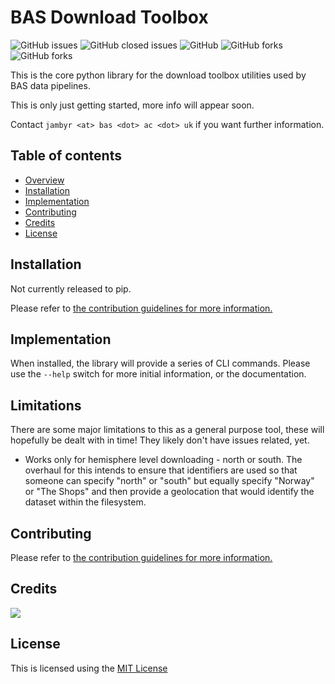 # BAS Download Toolbox

![GitHub issues](https://img.shields.io/github/issues/antarctica/download-toolbox?style=plastic)
![GitHub closed issues](https://img.shields.io/github/issues-closed/antarctica/download-toolbox?style=plastic)
![GitHub](https://img.shields.io/github/license/antarctica/download-toolbox)
![GitHub forks](https://img.shields.io/github/forks/antarctica/download-toolbox?style=social)
![GitHub forks](https://img.shields.io/github/stars/antarctica/download-toolbox?style=social)

This is the core python library for the download toolbox utilities used by BAS data pipelines.

This is only just getting started, more info will appear soon.

Contact `jambyr <at> bas <dot> ac <dot> uk` if you want further information.

## Table of contents

* [Overview](#overview)
* [Installation](#installation)
* [Implementation](#implementation)
* [Contributing](#contributing)
* [Credits](#credits)
* [License](#license)

## Installation

Not currently released to pip.

Please refer to [the contribution guidelines for more information.](CONTRIBUTING.rst)

## Implementation

When installed, the library will provide a series of CLI commands. Please use 
the `--help` switch for more initial information, or the documentation. 

## Limitations

There are some major limitations to this as a general purpose tool, these will 
hopefully be dealt with in time! They likely don't have issues related, yet.

* Works only for hemisphere level downloading - north or south. The overhaul for this intends to ensure that identifiers are used so that someone can specify "north" or "south" but equally specify "Norway" or "The Shops" and then provide a geolocation that would identify the dataset within the filesystem. 

## Contributing 

Please refer to [the contribution guidelines for more information.](CONTRIBUTING.rst)

## Credits

<a href="https://github.com/antarctica/download-toolbox/graphs/contributors">
  <img src="https://contrib.rocks/image?repo=antarctica/download-toolbox" />
</a>

## License

This is licensed using the [MIT License](LICENSE)
